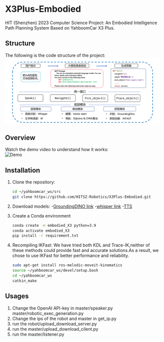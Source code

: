 # X3Plus-Embodied
HIT (Shenzhen) 2023 Computer Science Project: An Embodied Intelligence Path Planning System Based on YahboomCar X3 Plus.
## Structure
The following is the code structure of the project:
![Project Screenshot](images/structure.png)

## Overview
Watch the demo video to understand how it works:  
![Demo](images/output.gif)

## Installation
1. Clone the repository:
   ```bash
   cd ~/yahboomcar_ws/src
   git clone https://github.com/HITSZ-Robotics/X3Plus-Embodied.git
   
2. Download models:
   -[GroundingDINO link](https://github.com/IDEA-Research/GroundingDINO)
   -[whisper link](https://github.com/openai/whisper)
   -[TTS](https://github.com/coqui-ai/TTS)

3. Create a Conda environment
   ```bash
   conda create -n embodied_X3 python=3.9
   conda activate embodied_X3
   pip install -r requirement.txt
   
4. Recompiling IKFast:
   We have tried both KDL and Trace-IK,neither of these methods could provide fast and accurate solutions.As a result, we chose to use IKFast for better performance and reliability.
   ```bash
   sudo apt-get install ros-melodic-moveit-kinematics
   source ~/yahboomcar_ws/devel/setup.bash
   cd ~/yahboomcar_ws
   catkin_make
## Usages
  1. Change the OpenAI API-key in master/speaker.py  master/robotic_exec_generation.py
  2. Change the ips of the robot and master in get_ip.py
  3. run the robot/upload_download_server.py
  4. run the master/upload_download_cilent.py
  5. run the master/listener.py
